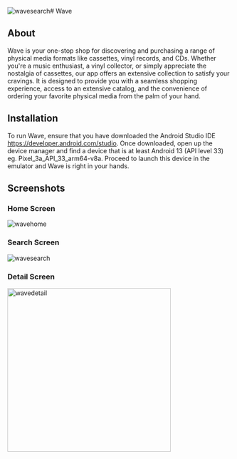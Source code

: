 ![wavesearch](https://github.com/StevenNZ/Wave/assets/98078641/13d849ae-d125-4bfd-a00c-bf9597c46e4d)# Wave

## About
Wave is your one-stop shop for discovering and purchasing a range of physical media formats like cassettes, vinyl records, and CDs. Whether you're a music enthusiast, a vinyl collector, or simply appreciate the nostalgia of cassettes, our app offers an extensive collection to satisfy your cravings. It is designed to provide you with a seamless shopping experience, access to an extensive catalog, and the convenience of ordering your favorite physical media from the palm of your hand.


## Installation
To run Wave, ensure that you have downloaded the Android Studio IDE https://developer.android.com/studio.
Once downloaded, open up the device manager and find a device that is at least Android 13 (API level 33) eg. Pixel_3a_API_33_arm64-v8a.
Proceed to launch this device in the emulator and Wave is right in your hands.

## Screenshots
### Home Screen
![wavehome](https://github.com/StevenNZ/Wave/assets/98078641/f81c8304-792e-46fc-a273-769ef0a32c52)

### Search Screen
![wavesearch](https://github.com/StevenNZ/Wave/assets/98078641/94ec6d85-c13c-484e-866a-27a8905fb423)

### Detail Screen
<img width="367" alt="wavedetail" src="https://github.com/StevenNZ/Wave/assets/98078641/40a4236c-dc84-4fc7-b7da-78d4784b9fbe">
